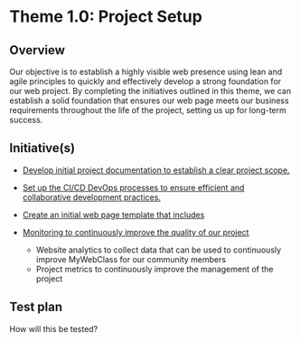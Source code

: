 # Theme 1.0: Project Setup
## Overview
Our objective is to establish a highly visible web presence using lean and agile principles to quickly and effectively
develop a strong foundation for our web project. By completing the initiatives outlined in this theme, we can establish a
solid foundation that ensures our web page meets our business requirements throughout the life of the project, setting
us up for long-term success.
## Initiative(s)

* [Develop initial project documentation to establish a clear project scope.](initiatives/documentation_initiative.md)
* [Set up the CI/CD DevOps processes to ensure efficient and collaborative development practices.](initiatives/initiative_devops.md)
* [Create an initial web page template that includes](initiatives/initiative_basic_webpage_template.md)

* [Monitoring to continuously improve the quality of our project](https://github.com/GraceBurke-88/mywebclass-agile-docs/blob/main/documentation/theme_1/initiatives/monitor_quality)
  * Website analytics to collect data that can be used to continuously improve MyWebClass for our community members
  * Project metrics to continuously improve the management of the project

## Test plan
How will this be tested?
